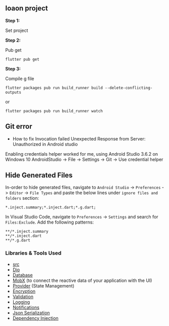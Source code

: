 ## Ioaon project

**Step 1:**

Set project

**Step 2:**

Pub get

```
flutter pub get 
```

**Step 3:**

Compile g file

```
flutter packages pub run build_runner build --delete-conflicting-outputs
```
or
```
flutter packages pub run build_runner watch
```

## Git error

* How to fix Invocation failed Unexpected Response from Server: Unauthorized in Android studio

Enabling credentials helper worked for me, using Android Studio 3.6.2 on Windows 10
AndroidStudio -> File -> Settings -> Git ->  Use credential helper


## Hide Generated Files

In-order to hide generated files, navigate to `Android Studio` -> `Preferences` -> `Editor` -> `File Types` and paste the below lines under `ignore files and folders` section:

```
*.inject.summary;*.inject.dart;*.g.dart;
```

In Visual Studio Code, navigate to `Preferences` -> `Settings` and search for `Files:Exclude`. Add the following patterns:
```
**/*.inject.summary
**/*.inject.dart
**/*.g.dart
```
### Libraries & Tools Used

* [src](https://github.com/zubairehman/flutter-boilerplate-project.git)
* [Dio](https://github.com/flutterchina/dio)
* [Database](https://github.com/tekartik/sembast.dart)
* [MobX](https://github.com/mobxjs/mobx.dart) (to connect the reactive data of your application with the UI)
* [Provider](https://github.com/rrousselGit/provider) (State Management)
* [Encryption](https://github.com/xxtea/xxtea-dart)
* [Validation](https://github.com/dart-league/validators)
* [Logging](https://github.com/zubairehman/Flogs)
* [Notifications](https://github.com/AndreHaueisen/flushbar)
* [Json Serialization](https://github.com/dart-lang/json_serializable)
* [Dependency Injection](https://github.com/fluttercommunity/get_it)
